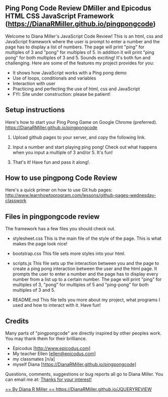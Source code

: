 Ping Pong Code Review DMiller and Epicodus HTML CSS JavaScript
Framework (https://DianaRMiller.github.io/pingpongcode)
----------------------------------------------------------------

Welcome to Diana Miller's JavaScript Code Review! This is an html, css and
JavaScript framework where the user is prompt to enter a number and the page
has to display a list of numbers. The page will print "ping" for multiples of
3 and "pong" for multiples of 5. In addition it will print "ping pong" for both
multiples of 3 and 5. Sounds exciting! It's both fun and challenging.
Here are some of the features my project provides for you:

* It shows how JavaScript works with a Ping pong demo
* Use of loops, conditionals and variables
* Interaction with user
* Practicing and perfecting the use of html, css and JavaScript
* FYI: Site under construction: please be patient!


Setup instructions
----------------------------------------------------------------

Here's how to start your Ping Pong Game on Google Chrome (preferred).
https://DianaRMiller.github.io/pingpongcode

1) Upload github pages to your server, and copy the following link.

2) Input a number and start playing ping pong! Check out what happens when you
input a multiple of 3 and/or 5. It's fun!

3) That's it! Have fun and pass it along!.


How to use pingpong Code Review
----------------------------------------------------------------

Here's a quick primer on how to use Git hub pages:
http://www.learnhowtoprogram.com/lessons/github-pages-wednesday-classwork

Files in pingpongcode review
----------------------------------------------------------------

The framework has a few files you should check out.

* stylesheet.css
  This is the main file of the style of the page. This is what makes
  the page look nice!

* bootstrap.css
  This file sets more styles into your html.

* scripts.js
  This file sets up the interaction between you and the page to create a ping pong interaction
  between the user and the html page. It prompts the user to enter a number and the page has to
  display every number from a list up to a certain number.
  The page will print "ping" for multiples of 3, "pong" for multiples of 5 and "ping-pong" for
  both multiples of 3 and 5.

* README.md
  This file tells you more about my project, what programs I used and how to interact with it.
  Have fun!

Credits
----------------------------------------------------------------

Many parts of "pingpongcode" are directly inspired by other peoples work.
You may thank them for their brilliance.

* Epicodus                  [http://www.epicodus.com]
* My teacher Ellen          [ellen@epicodus.com]
* my classmates             [n/a]
* myself Diana              [https://DianaRMiller.github.io/pingpongcode]


Questions, comments, suggestions or bug reports all go to
Diana Miller. You can email me at: <a href="mailto:diana.r.miller@gmail.com">
Thanks for your interest!


== By Diana R Miller
== https://DianaRMiller.github.io/JQUERYREVIEW
